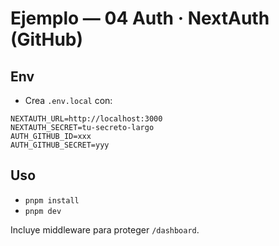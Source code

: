 # Ejemplo — 04 Auth · NextAuth (GitHub)

## Env
- Crea `.env.local` con:
```
NEXTAUTH_URL=http://localhost:3000
NEXTAUTH_SECRET=tu-secreto-largo
AUTH_GITHUB_ID=xxx
AUTH_GITHUB_SECRET=yyy
```

## Uso
- `pnpm install`
- `pnpm dev`

Incluye middleware para proteger `/dashboard`.
